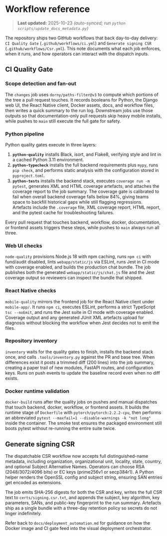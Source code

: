 # Workflow reference

> **Last updated:** 2025-10-23 _(auto-synced; run `python scripts/update_docs_metadata.py`)_

The repository ships two GitHub workflows that back day-to-day delivery:
`CI Quality Gate` (`.github/workflows/ci.yml`) and `Generate signing CSR`
(`.github/workflows/Csr.yml`). This note documents what each job enforces,
when it runs, and how operators can interact with the dispatch inputs.

## CI Quality Gate

### Scope detection and fan-out

The `changes` job uses `dorny/paths-filter@v3` to compute which portions of
the tree a pull request touches. It records booleans for Python, the Django
web UI, the React Native client, Docker assets, docs, and workflow files,
then writes a quick summary to the run log. Downstream jobs use those
outputs so that documentation-only pull requests skip heavy mobile
installs, while pushes to `main` still execute the full gate for safety.

### Python pipeline

Python quality gates execute in three layers:

1. **`python-quality`** installs Black, isort, and Flake8, verifying style
   and lint in a cached Python 3.11 environment.
2. **`python-typecheck`** installs the full backend requirements plus
   `mypy`, runs `pip check`, and performs static analysis with the
   configuration stored in `pyproject.toml`.
3. **`python-tests`** installs the backend stack, executes
   `coverage run -m pytest`, generates XML and HTML coverage artefacts, and
   attaches the coverage report to the job summary. The coverage gate is
   calibrated to fail when overall backend coverage falls below 84%, giving
   teams space to backfill historical gaps while still flagging regressions.
   Artefacts include the `.coverage` file, XML coverage report, HTML report,
   and the pytest cache for troubleshooting failures.

Every pull request that touches backend, workflow, docker, documentation,
or frontend assets triggers these steps, while pushes to `main` always run
all three.

### Web UI checks

`node-quality` provisions Node.js 18 with npm caching, runs `npm ci` with
fund/audit disabled, lints `webapp/static/js` via ESLint, runs Jest in CI
mode with coverage enabled, and builds the production chat bundle. The job
publishes both the generated `webapp/static/js/chat.js` file and the Jest
coverage output so reviewers can inspect the bundle that shipped.

### React Native checks

`mobile-quality` mirrors the frontend job for the React Native client under
`mobile-app/`. It runs `npm ci`, executes ESLint, performs a strict TypeScript
`tsc --noEmit`, and runs the Jest suite in CI mode with coverage enabled.
Coverage output and any generated JUnit XML artefacts upload for diagnosis
without blocking the workflow when Jest decides not to emit the files.

### Repository inventory

`inventory` waits for the quality gates to finish, installs the backend
stack once, and calls `.tools/inventory.py` against the PR and base tree.
When differences exist it posts a trimmed diff (200 lines) into the job
summary, creating a paper trail of new modules, FastAPI routes, and
configuration keys. Runs on push events to update the baseline record even
when no diff exists.

### Docker runtime validation

`docker-build` runs after the quality jobs on pushes and manual dispatches
that touch backend, docker, workflow, or frontend assets. It builds the
runtime stage of `Dockerfile` with `pytorch/pytorch:2.2.2-cpu`, then performs
an abbreviated `pytest --maxfail=1 --disable-warnings -k "not long"` inside
the container. The smoke test ensures the packaged environment still boots
pytest without re-running the entire suite twice.

## Generate signing CSR

The dispatchable CSR workflow now accepts full distinguished-name metadata,
including organization, organizational unit, locality, state, country, and
optional Subject Alternative Names. Operators can choose RSA (2048/3072/4096
bits) or EC keys (prime256v1 or secp384r1). A Python helper renders the
OpenSSL config and subject string, ensuring SAN entries get encoded as
extensions.

The job emits SHA-256 digests for both the CSR and key, writes the full CSR
text to `certs/signing.csr.txt`, and appends the subject, key algorithm, key
parameters, SANs, and public-key fingerprint to the run summary. Artefacts
ship as a single bundle with a three-day retention policy so secrets do not
linger indefinitely.

Refer back to `docs/deployment_automation.md` for guidance on how the Docker
image and CI gate feed into the visual deployment orchestrator.
